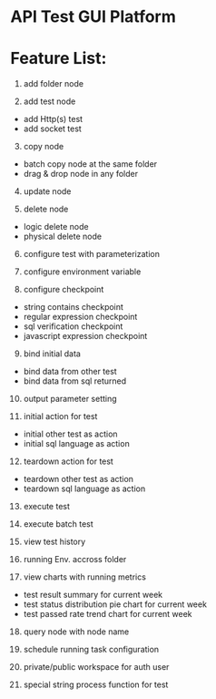 # API Test GUI Platform

# Feature List:

1. add folder node

2. add test node
 - add Http(s) test
 - add socket test

3. copy node
 - batch copy node at the same folder
 - drag & drop node in any folder

4. update node

5. delete node
 - logic delete node
 - physical delete node

6. configure test with parameterization

7. configure environment variable

8. configure checkpoint
 - string contains checkpoint
 - regular expression checkpoint
 - sql verification checkpoint
 - javascript expression checkpoint

9. bind initial data
 - bind data from other test
 - bind data from sql returned

10. output parameter setting

11. initial action for test
 - initial other test as action
 - initial sql language as action

12. teardown action for test
 - teardown other test as action
 - teardown sql language as action

13. execute test

14. execute batch test

15. view test history

16. running Env. accross folder

17. view charts with running metrics
 - test result summary for current week
 - test status distribution pie chart for current week
 - test passed rate trend chart for current week

18. query node with node name

19. schedule running task configuration

20. private/public workspace for auth user

21. special string process function for test
